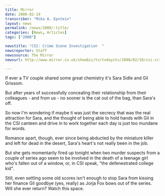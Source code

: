 ```yaml
---
title: Mirror
date: 2008-02-19
transcriber: "Mika A. Epstein"
layout: news
permalink: /news/2008/:title/
categories: [News, Articles]
tags: ["2008"]

newstitle: "CSI: Crime Scene Investigation  "
newsreporter: Staff
newssource: The Mirror
newsurl: http://www.mirror.co.uk/showbiz/tv/todaystv/2008/02/19/csi-crime-scene-investigation-89520-20324532/

---
```


If ever a TV couple shared some great chemistry it's Sara Sidle and Gil Grissom.

But after years of successfully concealing their relationship from their colleagues - and from us - no sooner is the cat out of the bag, than Sara's off.

So now I'm wondering if maybe it was just the secrecy that was the real attraction for Sara, and the thought of being able to hold hands with Gil in the CSI canteen and drive in to work together each day is just too mundane for words.

Romance apart, though, ever since being abducted by the miniature killer and left for dead in the desert, Sara's heart's not really been in the job.

But she gets momentarily fired up tonight when two murder suspects from a couple of series ago seem to be involved in the death of a teenage girl who's fallen out of a window, or, in CSI speak, "the defenestrated college kid".

Still, even settling some old scores isn't enough to stop Sara from kissing her finance Gil goodbye (yes, really) as Jorja Fox bows out of the series. Will she ever return? Watch this space.
